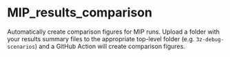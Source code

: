 # MIP_results_comparison
Automatically create comparison figures for MIP runs. Upload a folder with your results summary files to the appropriate top-level folder (e.g. `3z-debug-scenarios`) and a GitHub Action will create comparison figures.
